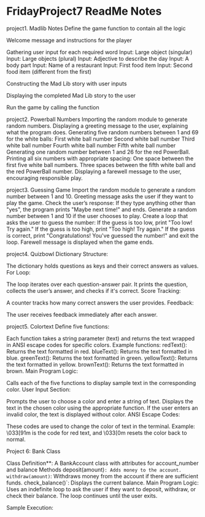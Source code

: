 # FridayProject7  ReadMe Notes

project1. Madlib Notes
 Define the game function to contain all the logic

 Welcome message and instructions for the player

 Gathering user input for each required word
 Input: Large object (singular)
 Input: Large objects (plural)
 Input: Adjective to describe the day
 Input: A body part
 Input: Name of a restaurant
 Input: First food item
 Input: Second food item (different from the first)

 Constructing the Mad Lib story with user inputs

 Displaying the completed Mad Lib story to the user

 Run the game by calling the function

project2. Powerball Numbers
 Importing the random module to generate random numbers.
Displaying a greeting message to the user, explaining what the program does.
Generating five random numbers between 1 and 69 for the white balls:
First white ball number
Second white ball number
Third white ball number
Fourth white ball number
Fifth white ball number
Generating one random number between 1 and 26 for the red PowerBall.
Printing all six numbers with appropriate spacing:
One space between the first five white ball numbers.
Three spaces between the fifth white ball and the red PowerBall number.
Displaying a farewell message to the user, encouraging responsible play.

project3. Guessing Game
Import the random module to generate a random number between 1 and 10.
Greeting message asks the user if they want to play the game.
Check the user’s response:
If they type anything other than "yes", the program prints "Maybe next time!" and ends.
Generate a random number between 1 and 10 if the user chooses to play.
Create a loop that asks the user to guess the number:
If the guess is too low, print "Too low! Try again."
If the guess is too high, print "Too high! Try again."
If the guess is correct, print "Congratulations! You've guessed the number!" and exit the loop.
Farewell message is displayed when the game ends.

project4. Quizbowl
Dictionary Structure:

The dictionary holds questions as keys and their correct answers as values.
For Loop:

The loop iterates over each question-answer pair.
It prints the question, collects the user’s answer, and checks if it's correct.
Score Tracking:

A counter tracks how many correct answers the user provides.
Feedback:

The user receives feedback immediately after each answer.

project5. Colortext
Define five functions:

Each function takes a string parameter (text) and returns the text wrapped in ANSI escape codes for specific colors.
Example functions:
redText(): Returns the text formatted in red.
blueText(): Returns the text formatted in blue.
greenText(): Returns the text formatted in green.
yellowText(): Returns the text formatted in yellow.
brownText(): Returns the text formatted in brown.
Main Program Logic:

Calls each of the five functions to display sample text in the corresponding color.
User Input Section:

Prompts the user to choose a color and enter a string of text.
Displays the text in the chosen color using the appropriate function.
If the user enters an invalid color, the text is displayed without color.
ANSI Escape Codes:

These codes are used to change the color of text in the terminal.
Example: \033[91m is the code for red text, and \033[0m resets the color back to normal.

Project 6: Bank Class

Class Definition**:
   A BankAccount class with attributes for account_number and balance
 Methods
  deposit(amount)`: Adds money to the account.
  withdraw(amount)`: Withdraws money from the account if there are sufficient funds.
  check_balance()`: Displays the current balance.
 Main Program Logic:
   Uses an indefinite loop to ask the user if they want to deposit, withdraw, or check their balance.
   The loop continues until the user exits.

Sample Execution:




